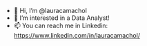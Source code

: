 - 👋 Hi, I’m @lauracamachol
- 👀 I’m interested in a Data Analyst!
- 📫 You can reach me in Linkedin: https://www.linkedin.com/in/lauracamachol/

<!---
lauracamachol/lauracamachol is a ✨ special ✨ repository because its `README.md` (this file) appears on your GitHub profile.
You can click the Preview link to take a look at your changes.
--->
